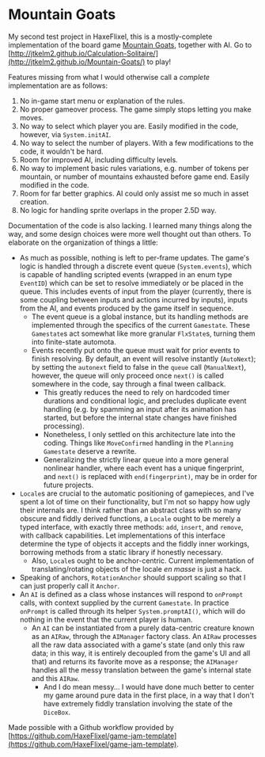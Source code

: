 # Mountain Goats

My second test project in HaxeFlixel, this is a mostly-complete implementation of the board game [Mountain Goats](https://boardgamegeek.com/boardgame/305985/mountain-goats), together with AI. Go to [http://jtkelm2.github.io/Calculation-Solitaire/](http://jtkelm2.github.io/Mountain-Goats/) to play!

Features missing from what I would otherwise call a *complete* implementation are as follows:

1. No in-game start menu or explanation of the rules.
2. No proper gameover process. The game simply stops letting you make moves.
3. No way to select which player you are. Easily modified in the code, however, via `System.initAI`.
4. No way to select the number of players. With a few modifications to the code, it wouldn't be hard.
5. Room for improved AI, including difficulty levels.
6. No way to implement basic rules variations, e.g. number of tokens per mountain, or number of mountains exhausted before game end. Easily modified in the code.
7. Room for far better graphics. AI could only assist me so much in asset creation.
8. No logic for handling sprite overlaps in the proper 2.5D way.

Documentation of the code is also lacking. I learned many things along the way, and some design choices were more well thought out than others. To elaborate on the organization of things a little:

* As much as possible, nothing is left to per-frame updates. The game's logic is handled through a discrete event queue (`System.events`), which is capable of handling scripted events (wrapped in an enum type `EventID`) which can be set to resolve immediately or be placed in the queue. This includes events of input from the player (currently, there is some coupling between inputs and actions incurred by inputs), inputs from the AI, and events produced by the game itself in sequence.
    * The event queue is a global instance, but its handling methods are implemented through the specifics of the current `Gamestate`. These `Gamestate`s act somewhat like more granular `FlxState`s, turning them into finite-state automota.
    * Events recently put onto the queue must wait for prior events to finish resolving. By default, an event will resolve instantly (`AutoNext`); by setting the `autonext` field to false in the `queue` call (`ManualNext`), however, the queue will only proceed once `next()` is called somewhere in the code, say through a final tween callback.
        * This greatly reduces the need to rely on hardcoded timer durations and conditional logic, and precludes duplicate event handling (e.g. by spamming an input after its animation has started, but before the internal state changes have finished processing).
        * Nonetheless, I only settled on this architecture late into the coding. Things like `MoveConfirmed` handling in the `Planning` `Gamestate` deserve a rewrite.
        * Generalizing the strictly linear queue into a more general nonlinear handler, where each event has a unique fingerprint, and `next()` is replaced with `end(fingerprint)`, may be in order for future projects.
* `Locale`s are crucial to the automatic positioning of gamepieces, and I've spent a lot of time on their functionality, but I'm not so happy how ugly their internals are. I think rather than an abstract class with so many obscure and fiddly derived functions, a `Locale` ought to be merely a typed interface, with exactly three methods: `add`, `insert`, and `remove`, with callback capabilities. Let implementations of this interface determine the type of objects it accepts and the fiddly inner workings, borrowing methods from a static library if honestly necessary.
    * Also, `Locale`s ought to be anchor-centric. Current implementation of translating/rotating objects of the locale *en masse* is just a hack.
* Speaking of anchors, `RotationAnchor` should support scaling so that I can just properly call it `Anchor`.
* An `AI` is defined as a class whose instances will respond to `onPrompt` calls, with context supplied by the current `Gamestate`. In practice `onPrompt` is called through its helper `System.promptAI()`, which will do nothing in the event that the current player is human.
    * An `AI` can be instantiated from a purely data-centric creature known as an `AIRaw`, through the `AIManager` factory class. An `AIRaw` processes all the raw data associated with a game's state (and only this raw data; in this way, it is entirely decoupled from the game's UI and all that) and returns its favorite move as a response; the `AIManager` handles all the messy translation between the game's internal state and this `AIRaw`.
        * And I do mean messy... I would have done much better to center my game around pure data in the first place, in a way that I don't have extremely fiddly translation involving the state of the `DiceBox`.


Made possible with a Github workflow provided by [https://github.com/HaxeFlixel/game-jam-template](https://github.com/HaxeFlixel/game-jam-template).
